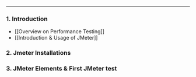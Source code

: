 
---

### 1. Introduction

- [[Overview on Performance Testing]]
- [[Introduction & Usage of JMeter]]

### 2. Jmeter Installations


### 3. JMeter Elements & First JMeter test
